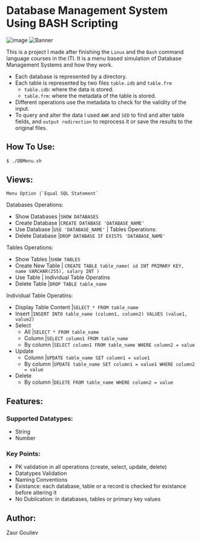 # Database Management System Using BASH Scripting

![image](https://user-images.githubusercontent.com/91686296/230939644-a5a24718-2698-4d7b-a7e7-919ea1d08e3e.png)
![Banner](https://user-images.githubusercontent.com/91686296/230939416-bae6f891-bfe1-4285-83d9-41647b381784.png)

This is a project I made after finishing the `Linux` and the `Bash` command language courses in the ITI.
It is a menu based simulation of Database Management Systems and how they work.
- Each database is represented by a directory.
- Each table is represented by two files `table.idb` and `table.frm`
    - `table.idb`: where the data is stored.
    - `table.frm`: where the metadata of the table is stored.
- Different operations use the metadata to check for the validity of the input.
- To query and alter the data I used `AWK` and `SED` to find and alter table fields, and `output redirection` to reprocess it or save the results to the original files.
## How To Use:
```sh
$ ./DBMenu.sh
```

## Views:
    Menu Option |`Equal SQL Statement`
Databases Operations:
* Show Databases |`SHOW DATABASES`
* Create Database |`CREATE DATABASE 'DATABASE_NAME'`
* Use Database |`USE 'DATABASE_NAME'` | Tables Operations:
* Delete Database |`DROP DATABASE IF EXISTS 'DATABASE_NAME'`

Tables Operations:
* Show Tables |`SHOW TABLES`
* Create New Table | `
CREATE TABLE table_name(
  	id INT PRIMARY KEY,  
  	name VARCHAR(255),
  	salary INT
)
`
* Use Table | Individual Table Operatins
* Delete Table |`DROP TABLE table_name`

Individual Table Operatins:
* Display Table Content |`SELECT * FROM table_name`
* Insert |`INSERT INTO table_name (column1, column2) VALUES (value1, value2)`
* Select
    * All |`SELECT * FROM table_name`
    * Column |`SELECT column1 FROM table_name`
    * By column |`SELECT column1 FROM table_name WHERE column2 = value`
* Update
    * Column |`UPDATE table_name SET column1 = value1`
    * By column |`UPDATE table_name SET column1 = value1 WHERE column2 = value`
* Delete
    * By column |`DELETE FROM table_name WHERE column2 = value`

## Features:
### Supported Datatypes:
* String
* Number

### Key Points:
* PK validation in all operations (create, select, update, delete)
* Datatypes Validation
* Naming Conventions
* Existance: each database, table or a record is checked for existance before altering it
* No Dublication: in databases, tables or primary key values

## Author:
Zaur Gouliev


